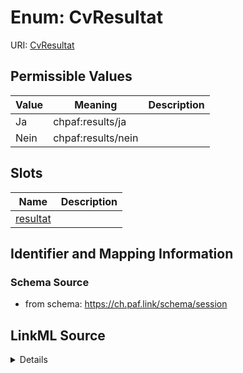 # Enum: CvResultat



URI: [CvResultat](CvResultat.md)

## Permissible Values

| Value | Meaning | Description |
| --- | --- | --- |
| Ja | chpaf:results/ja |  |
| Nein | chpaf:results/nein |  |




## Slots

| Name | Description |
| ---  | --- |
| [resultat](resultat.md) |  |






## Identifier and Mapping Information







### Schema Source


* from schema: https://ch.paf.link/schema/session






## LinkML Source

<details>
```yaml
name: cv_resultat
from_schema: https://ch.paf.link/schema/session
rank: 1000
permissible_values:
  Ja:
    text: Ja
    meaning: chpaf:results/ja
  Nein:
    text: Nein
    meaning: chpaf:results/nein

```
</details>

